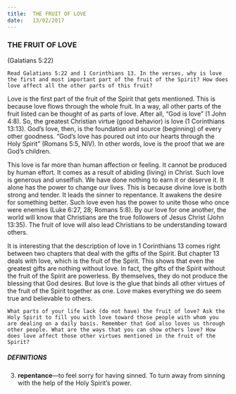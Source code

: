 ```yaml
---
title:  THE FRUIT OF LOVE
date:   13/02/2017
---
```


### THE FRUIT OF LOVE
 
(Galatians 5:22)

`Read Galatians 5:22 and 1 Corinthians 13. In the verses, why is love the first and most important part of the fruit of the Spirit? How does love affect all the other parts of this fruit?`

Love is the first part of the fruit of the Spirit that gets mentioned. This is because love flows through the whole fruit. In a way, all other parts of the fruit listed can be thought of as parts of love. After all, “God is love” (1 John 4:8). So, the greatest Christian virtue (good behavior) is love (1 Corinthians 13:13). God’s love, then, is the foundation and source (beginning) of every other goodness. “God’s love has poured out into our hearts through the Holy Spirit” (Romans 5:5, NIV). In other words, love is the proof that we are God’s children. 

This love is far more than human affection or feeling. It cannot be produced by human effort. It comes as a result of abiding (living) in Christ. Such love is generous and unselfish. We have done nothing to earn it or deserve it. It alone has the power to change our lives. This is because divine love is both strong and tender. It leads the sinner to repentance. It awakens the desire for something better. Such love even has the power to unite those who once were enemies (Luke 6:27, 28; Romans 5:8). By our love for one another, the world will know that Christians are the true followers of Jesus Christ (John 13:35). The fruit of love will also lead Christians to be understanding toward others.

It is interesting that the description of love in 1 Corinthians 13 comes right between two chapters that deal with the gifts of the Spirit. But chapter 13 deals with love, which is the fruit of the Spirit. This shows that even the greatest gifts are nothing without love. In fact, the gifts of the Spirit without the fruit of the Spirit are powerless. By themselves, they do not produce the blessing that God desires. But love is the glue that binds all other virtues of the fruit of the Spirit together as one. Love makes everything we do seem true and believable to others. 

`What parts of your life lack (do not have) the fruit of love? Ask the Holy Spirit to fill you with love toward those people with whom you are dealing on a daily basis. Remember that God also loves us through other people. What are the ways that you can show others love? How does love affect those other virtues mentioned in the fruit of the Spirit?`

##### DEFINITIONS

3. **repentance**—to feel sorry for having sinned. To turn away from sinning with the help of the Holy Spirit’s power.